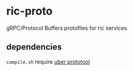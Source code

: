 # ric-proto
gRPC/Protocol Buffers protofiles for ric services

## dependencies

`compile.sh` require [uber prototool](https://github.com/uber/prototool)
